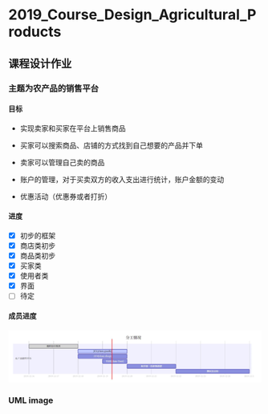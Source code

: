 # 2019_Course_Design_Agricultural_Products
## 课程设计作业

### 主题为农产品的销售平台

#### 目标

- 实现卖家和买家在平台上销售商品

- 买家可以搜索商品、店铺的方式找到自己想要的产品并下单

- 卖家可以管理自己卖的商品

- 账户的管理，对于买卖双方的收入支出进行统计，账户金额的变动

- 优惠活动（优惠券或者打折）

#### 进度

- [x] 初步的框架
- [x] 商店类初步
- [x] 商品类初步
- [x] 买家类
- [x] 使用者类
- [x] 界面
- [ ] 待定

#### 成员进度

![image](https://raw.githubusercontent.com/yxh0/2019_Course_Design_Agricultural_Products/master/images/%E8%BF%9B%E5%BA%A6.jpg)



### UML image


